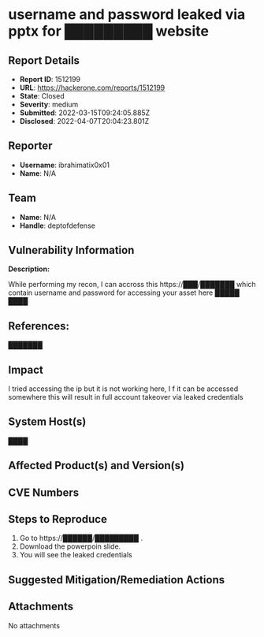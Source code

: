 # username and password leaked via pptx for █████████ website

## Report Details
- **Report ID**: 1512199
- **URL**: https://hackerone.com/reports/1512199
- **State**: Closed
- **Severity**: medium
- **Submitted**: 2022-03-15T09:24:05.885Z
- **Disclosed**: 2022-04-07T20:04:23.801Z

## Reporter
- **Username**: ibrahimatix0x01
- **Name**: N/A

## Team
- **Name**: N/A
- **Handle**: deptofdefense

## Vulnerability Information
**Description:**

While performing my recon, I can accross this https://███/███████ which contain username and password for accessing your asset here █████
████

## References:
███████

## Impact

I tried accessing the ip but it is not working here, I f it can be accessed somewhere this will result in full account takeover via leaked credentials

## System Host(s)
████

## Affected Product(s) and Version(s)


## CVE Numbers


## Steps to Reproduce
1. Go to https://██████/█████████ .
2. Download the powerpoin slide.
3. You will see the leaked credentials

## Suggested Mitigation/Remediation Actions




## Attachments
No attachments
